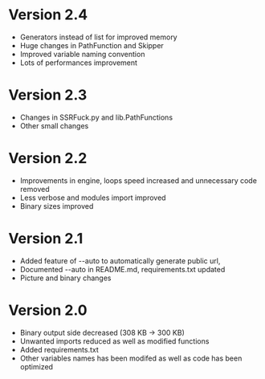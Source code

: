 # Version 2.4
* Generators instead of list for improved memory
* Huge changes in PathFunction and Skipper
* Improved variable naming convention
* Lots of performances improvement

# Version 2.3
* Changes in SSRFuck.py and lib.PathFunctions
* Other small changes

# Version 2.2
* Improvements in engine, loops speed increased and unnecessary code removed
* Less verbose and modules import improved
* Binary sizes improved

# Version 2.1
* Added feature of --auto to automatically generate public url, 
* Documented --auto in README.md, requirements.txt updated
* Picture and binary changes

# Version 2.0
* Binary output side decreased (308 KB -> 300 KB)
* Unwanted imports reduced as well as modified functions
* Added requirements.txt
* Other variables names has been modifed as well as code has been optimized
